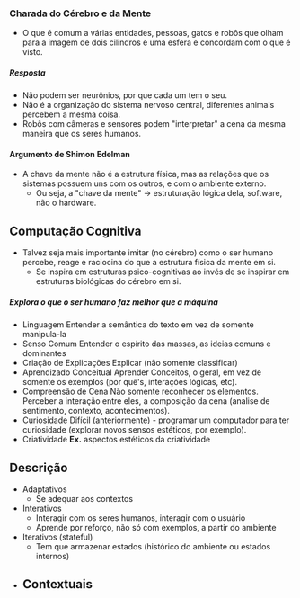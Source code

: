 ### Charada do Cérebro e da Mente
- O que é comum a várias entidades, pessoas, gatos e robôs que olham para a imagem de dois cilindros e uma esfera e concordam com o que é visto.
##### Resposta
- Não podem ser neurônios, por que cada um tem o seu.
- Não é a organização do sistema nervoso central, diferentes animais percebem a mesma coisa.
- Robôs com câmeras e sensores podem "interpretar" a cena da mesma maneira que os seres humanos.
#### Argumento de Shimon Edelman
- A chave da mente não é a estrutura física, mas as relações que os sistemas possuem uns com os outros, e com o ambiente externo.
	- Ou seja, a "chave da mente" -> estruturação lógica dela, software, não o hardware.

## Computação Cognitiva
- Talvez seja mais importante imitar (no cérebro) como o ser humano percebe, reage e raciocina do que a estrutura física da mente em si.
	- Se inspira em estruturas psico-cognitivas ao invés de se inspirar em estruturas biológicas do cérebro em si.
##### Explora o que o ser humano faz melhor que a máquina
- Linguagem
	Entender a semântica do texto em vez de somente manipula-la
- Senso Comum
	Entender o espírito das massas, as ideias comuns e dominantes
- Criação de Explicações
	Explicar (não somente classificar)
- Aprendizado Conceitual
	Aprender Conceitos, o geral, em vez de somente os exemplos (por quê's, interações lógicas, etc).
- Compreensão de Cena
	Não somente reconhecer os elementos. Perceber a interação entre eles, a composição da cena (analise de sentimento, contexto, acontecimentos).
- Curiosidade
	Difícil (anteriormente) - programar um computador para ter curiosidade (explorar novos sensos estéticos, por exemplo).
- Criatividade
	**Ex.** aspectos estéticos da criatividade
## Descrição
- Adaptativos
	- Se adequar aos contextos
- Interativos
	- Interagir com os seres humanos, interagir com o usuário
	- Aprende por reforço, não só com exemplos, a partir do ambiente
- Iterativos (stateful)
	- Tem que armazenar estados (histórico do ambiente ou estados internos)
- Contextuais
	- 
